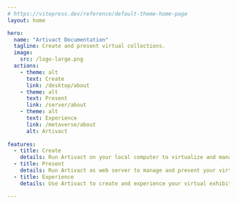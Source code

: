 ```yaml
---
# https://vitepress.dev/reference/default-theme-home-page
layout: home

hero:
  name: "Artivact Documentation"
  tagline: Create and present virtual collections.
  image:
    src: /logo-large.png
  actions:
    - theme: alt
      text: Create
      link: /desktop/about
    - theme: alt
      text: Present
      link: /server/about
    - theme: alt
      text: Experience
      link: /metaverse/about
      alt: Artivact
      
features:
  - title: Create
    details: Run Artivact on your local computer to virtualize and manage your collection items.
  - title: Present
    details: Run Artivact as web server to manage and present your virtual collection online.
  - title: Experience
    details: Use Artivact to create and experience your virtual exhibitions in VR/AR.

---
```

